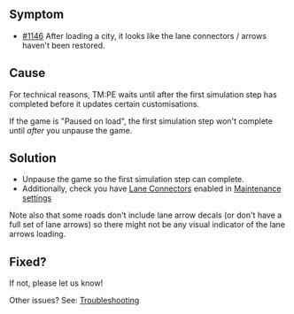 ## Symptom

* [#1146](https://github.com/CitiesSkylinesMods/TMPE/issues/1146) After loading a city, it looks like the lane connectors / arrows haven't been restored.

## Cause

For technical reasons, TM:PE waits until after the first simulation step has completed before it updates certain customisations.

If the game is "Paused on load", the first simulation step won't complete until _after_ you unpause the game.

## Solution

* Unpause the game so the first simulation step can complete.
* Additionally, check you have [Lane Connectors](Lane-Connectors.md) enabled in [Maintenance](Maintenance.md) [settings](Settings.md)

Note also that some roads don't include lane arrow decals (or don't have a full set of lane arrows) so there might not be any visual indicator of the lane arrows loading.

## Fixed?

If not, please let us know!

Other issues? See: [Troubleshooting](Troubleshooting)